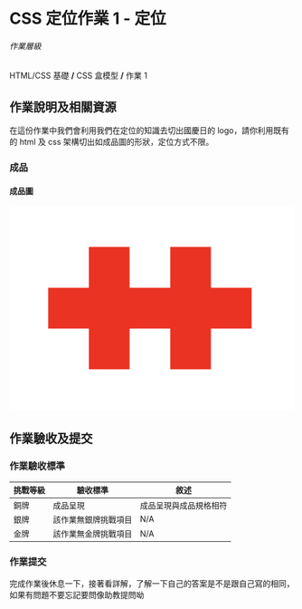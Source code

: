 # CSS 定位作業 1 - 定位

###### 作業層級

HTML/CSS 基礎 **/** CSS 盒模型 **/** 作業 1

## 作業說明及相關資源

在這份作業中我們會利用我們在定位的知識去切出國慶日的 logo，請你利用既有的 html 及 css 架構切出如成品圖的形狀，定位方式不限。

### 成品

#### 成品圖

![成品](./%E6%88%90%E5%93%81.png)

## 作業驗收及提交

### 作業驗收標準

| 挑戰等級 | 驗收標準             | 敘述                   |
| -------- | -------------------- | ---------------------- |
| 銅牌     | 成品呈現             | 成品呈現與成品規格相符 |
| 銀牌     | 該作業無銀牌挑戰項目 | N/A                    |
| 金牌     | 該作業無金牌挑戰項目 | N/A                    |

### 作業提交

完成作業後休息一下，接著看詳解，了解一下自己的答案是不是跟自己寫的相同，如果有問題不要忘記要問像助教提問呦
